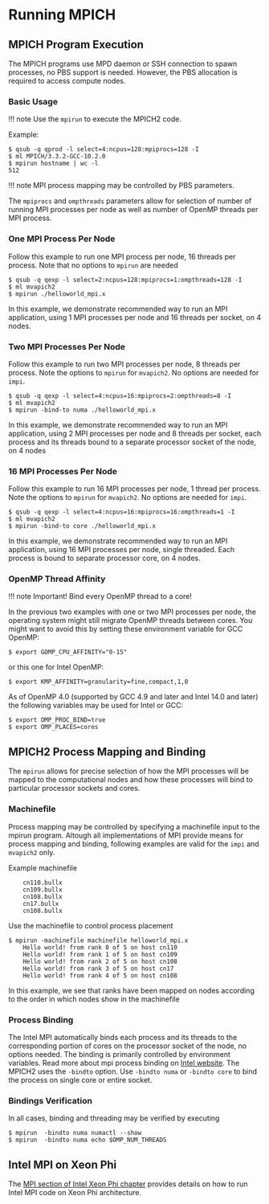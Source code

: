 # Running MPICH

## MPICH Program Execution

The MPICH programs use MPD daemon or SSH connection to spawn processes, no PBS support is needed. However, the PBS allocation is required to access compute nodes.

### Basic Usage

!!! note
    Use the `mpirun` to execute the MPICH2 code.

Example:

```console
$ qsub -q qprod -l select=4:ncpus=128:mpiprocs=128 -I
$ ml MPICH/3.3.2-GCC-10.2.0
$ mpirun hostname | wc -l
512
```

!!! note
    MPI process mapping may be controlled by PBS parameters.

The `mpiprocs` and `ompthreads` parameters allow for selection of number of running MPI processes per node as well as number of OpenMP threads per MPI process.

### One MPI Process Per Node

Follow this example to run one MPI process per node, 16 threads per process. Note that no options to `mpirun` are needed

```console
$ qsub -q qexp -l select=2:ncpus=128:mpiprocs=1:ompthreads=128 -I
$ ml mvapich2
$ mpirun ./helloworld_mpi.x
```

In this example, we demonstrate recommended way to run an MPI application, using 1 MPI processes per node and 16 threads per socket, on 4 nodes.

### Two MPI Processes Per Node

Follow this example to run two MPI processes per node, 8 threads per process. Note the options to `mpirun` for `mvapich2`. No options are needed for `impi`.

```console
$ qsub -q qexp -l select=4:ncpus=16:mpiprocs=2:ompthreads=8 -I
$ ml mvapich2
$ mpirun -bind-to numa ./helloworld_mpi.x
```

In this example, we demonstrate recommended way to run an MPI application, using 2 MPI processes per node and 8 threads per socket, each process and its threads bound to a separate processor socket of the node, on 4 nodes

### 16 MPI Processes Per Node

Follow this example to run 16 MPI processes per node, 1 thread per process. Note the options to `mpirun` for `mvapich2`. No options are needed for `impi`.

```console
$ qsub -q qexp -l select=4:ncpus=16:mpiprocs=16:ompthreads=1 -I
$ ml mvapich2
$ mpirun -bind-to core ./helloworld_mpi.x
```

In this example, we demonstrate recommended way to run an MPI application, using 16 MPI processes per node, single threaded. Each process is bound to separate processor core, on 4 nodes.

### OpenMP Thread Affinity

!!! note
    Important!  Bind every OpenMP thread to a core!

In the previous two examples with one or two MPI processes per node, the operating system might still migrate OpenMP threads between cores. You might want to avoid this by setting these environment variable for GCC OpenMP:

```console
$ export GOMP_CPU_AFFINITY="0-15"
```

or this one for Intel OpenMP:

```console
$ export KMP_AFFINITY=granularity=fine,compact,1,0
```

As of OpenMP 4.0 (supported by GCC 4.9 and later and Intel 14.0 and later) the following variables may be used for Intel or GCC:

```console
$ export OMP_PROC_BIND=true
$ export OMP_PLACES=cores
```

## MPICH2 Process Mapping and Binding

The `mpirun` allows for precise selection of how the MPI processes will be mapped to the computational nodes and how these processes will bind to particular processor sockets and cores.

### Machinefile

Process mapping may be controlled by specifying a machinefile input to the mpirun program. Altough all implementations of MPI provide means for process mapping and binding, following examples are valid for the `impi` and `mvapich2` only.

Example machinefile

```console
    cn110.bullx
    cn109.bullx
    cn108.bullx
    cn17.bullx
    cn108.bullx
```

Use the machinefile to control process placement

```console
$ mpirun -machinefile machinefile helloworld_mpi.x
    Hello world! from rank 0 of 5 on host cn110
    Hello world! from rank 1 of 5 on host cn109
    Hello world! from rank 2 of 5 on host cn108
    Hello world! from rank 3 of 5 on host cn17
    Hello world! from rank 4 of 5 on host cn108
```

In this example, we see that ranks have been mapped on nodes according to the order in which nodes show in the machinefile

### Process Binding

The Intel MPI automatically binds each process and its threads to the corresponding portion of cores on the processor socket of the node, no options needed. The binding is primarily controlled by environment variables. Read more about mpi process binding on [Intel website][a]. The MPICH2 uses the `-bindto` option. Use `-bindto numa` or `-bindto core` to bind the process on single core or entire socket.

### Bindings Verification

In all cases, binding and threading may be verified by executing

```console
$ mpirun  -bindto numa numactl --show
$ mpirun  -bindto numa echo $OMP_NUM_THREADS
```

## Intel MPI on Xeon Phi

The [MPI section of Intel Xeon Phi chapter][1] provides details on how to run Intel MPI code on Xeon Phi architecture.

[1]: ../intel/intel-xeon-phi-salomon.md

[a]: https://software.intel.com/sites/products/documentation/hpc/ics/impi/41/lin/Reference_Manual/Environment_Variables_Process_Pinning.htm
